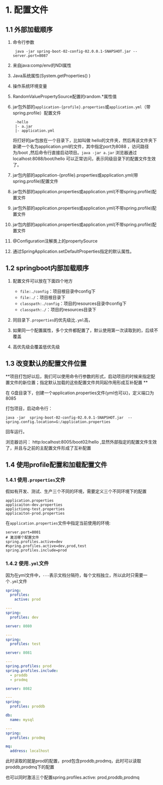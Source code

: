 # 1. 配置文件

## 1.1 外部加载顺序

1. 命令行参数

        java -jar spring-boot-02-config-02.0.0.1-SNAPSHOT.jar --server.port=8087

2. 来自java:comp/env的NDI属性
3. Java系统属性(System.getProperties() )
4. 操作系统环境变量
5. RandomValuePropertySource配置的random.*属性值
6. jar包外部的`application-{profile}.properties`或`application.yml`（带spring.profile）配置文件

        -hello
        |- a.jar
        |- application.yml

   将打好的jar包放在一个目录下，比如叫做 hello的文件夹，然后再该文件夹下新建一个名为application.yml的文件，其中指定port为8088
   ，访问路径为/boot ,然后命令行直接启动项目。`java -jar a.jar`
   浏览器通过 localhost:8088/boot/hello 可以正常访问，表示同级目录下的配置文件生效了。
7. jar包内部的application-{profile}.properties或application.yml(带spring.profile)配置文件
8. jar包外部的application.properties或application.yml(不带spring.profile)配置文件
9. jar包外部的application.properties或application.yml(不带spring.profile)配置文件
10. jar包内部的application.properties或application.yml(不带spring.profile)配置文件
11. @Configuration注解类上的propertySource
12. 通过SpringApplication.setDefaultProperties指定的默认属性。

## 1.2 springboot内部加载顺序

1. 配置文件可以放在下面四个地方
    - `file:./config`：项目根目录中config下
    - `file:./`：项目根目录下
    - `classpath:./config`：项目的resources目录中config下
    - `classpath:./`：项目的resources目录下

2. 同目录下`.properties`的优先级比`.yml`高，
3. 如果同一个配置属性，多个文件都配置了，默认使用第一次读取到的，后续不覆盖
4. 高优先级会覆盖低优先级

## 1.3 改变默认的配置文件位置

**项目打包好以后，我们可以使用命令行参数的形式，启动项目的时候来指定配置文件的新位置；指定默认加载的这些配置文件共同起作用形成互补配置
**

在 G盘目录下，创建一个application.properties文件(yml也可以)，定义端口为8085

打包项目，启动命令行：

    java -jar  spring-boot-02-config-02.0.0.1-SNAPSHOT.jar  --spring.config.location=G:/application.properties

回车运行。

浏览器访问： http:localhost:8005/boot02/hello ,显然外部指定的配置文件生效了，并且与之前的主配置文件形成了互补配置

## 1.4 使用profile配置和加载配置文件

### 1.4.1 使用`.properties`文件

假如有开发、测试、生产三个不同的环境，需要定义三个不同环境下的配置
    
    application.properties
    applicaiton-dev.properties
    applictiong-test.properties
    applicaiton-prod.properties

在`application.properties`文件中指定当前使用的环境:

```properties
server.port=8001
# 激活哪个配置文件
spring.profiles.active=dev
#spring.profiles.active=dev,prod,test
spring.profiles.include=prod
```

### 1.4.2 使用`.yml`文件

因为在yml文件中，`---`表示文档分隔符，每个文档独立，所以此时只需要一个`.yml`文件
```yaml
spring:
  profiles:
    active: prod

---
spring:
  profiles: dev

server: 8080

---
spring:
  profiles: test

server: 8081

---
spring.profiles: prod
spring.profiles.include:
  - proddb
  - prodmq

server: 8082

---
spring:
  profiles: proddb

db:
  name: mysql

---
spring:
  profiles: prodmq

mq:
  address: localhost
```

此时读取的就是prod的配置，prod包含proddb,prodmq，此时可以读取proddb,prodmq下的配置

也可以同时激活三个配置spring.profiles.active: prod,proddb,prodmq
